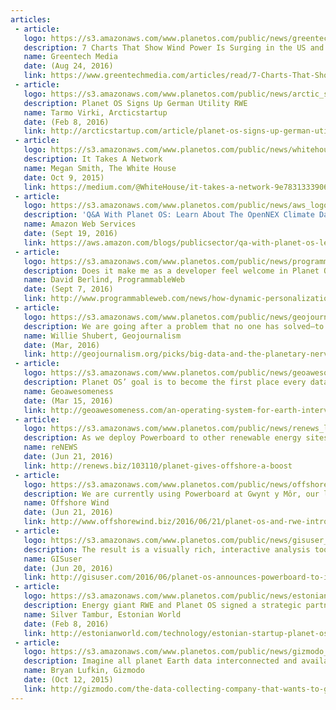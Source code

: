 ```yaml
---
articles:
 - article:
   logo: https://s3.amazonaws.com/www.planetos.com/public/news/greentechmedia_logo_250x80_%402x.png
   description: 7 Charts That Show Wind Power Is Surging in the US and Abroad
   name: Greentech Media
   date: (Aug 24, 2016)
   link: https://www.greentechmedia.com/articles/read/7-Charts-That-Show-Wind-Power-is-Surging-in-the-US-and-Abroad
 - article: 
   logo: https://s3.amazonaws.com/www.planetos.com/public/news/arctic_statup_logo_250x80_%402x.png
   description: Planet OS Signs Up German Utility RWE
   name: Tarmo Virki, Arcticstartup
   date: (Feb 8, 2016)
   link: http://arcticstartup.com/article/planet-os-signs-up-german-utility-rwe
 - article: 
   logo: https://s3.amazonaws.com/www.planetos.com/public/news/whitehouse_logo_250x80_%402x.png
   description: It Takes A Network
   name: Megan Smith, The White House
   date: Oct 9, 2015)
   link: https://medium.com/@WhiteHouse/it-takes-a-network-9e7831333906#.x7nnf3sdt
 - article:
   logo: https://s3.amazonaws.com/www.planetos.com/public/news/aws_logo_250x80_%402x.png
   description: 'Q&A With Planet OS: Learn About The OpenNEX Climate Data Access Tool'
   name: Amazon Web Services
   date: (Sept 19, 2016)
   link: https://aws.amazon.com/blogs/publicsector/qa-with-planet-os-learn-about-the-opennex-climate-data-access-tool
 - article:
   logo: https://s3.amazonaws.com/www.planetos.com/public/news/programmableweb_logo_250x80_%402x.png
   description: Does it make me as a developer feel welcome in Planet OS's developer community? You're damn right it does
   name: David Berlind, ProgrammableWeb
   date: (Sept 7, 2016)
   link: http://www.programmableweb.com/news/how-dynamic-personalization-api-documentation-improves-developer-experience/analysis/2016/09/07
 - article:
   logo: https://s3.amazonaws.com/www.planetos.com/public/news/geojournalism_logo_250x80_%402x.png
   description: We are going after a problem that no one has solved—to create consistent APIs for Earth observation data
   name: Willie Shubert, Geojournalism
   date: (Mar, 2016)
   link: http://geojournalism.org/picks/big-data-and-the-planetary-nervous-system-an-interview-with-planet-os-ceo-rainer-sternfeld/
 - article:
   logo: https://s3.amazonaws.com/www.planetos.com/public/news/geoawesomeness_logo_250x80_%402x.png
   description: Planet OS’ goal is to become the first place every data professional or executive will use to look for sensor data intelligence
   name: Geoawesomeness
   date: (Mar 15, 2016)
   link: http://geoawesomeness.com/an-operating-system-for-earth-interview-with-the-ceo-of-planetos
 - article:
   logo: https://s3.amazonaws.com/www.planetos.com/public/news/renews_logo_250x80_%402x.png
   description: As we deploy Powerboard to other renewable energy sites, we hope to further improve our competitive position
   name: reNEWS
   date: (Jun 21, 2016)
   link: http://renews.biz/103110/planet-gives-offshore-a-boost
 - article:
   logo: https://s3.amazonaws.com/www.planetos.com/public/news/offshore_wind_logo_250x80_%402x.png
   description: We are currently using Powerboard at Gwynt y Môr, our largest offshore wind farm, to help increase our power output and improve operational efficiency
   name: Offshore Wind
   date: (Jun 21, 2016)
   link: http://www.offshorewind.biz/2016/06/21/planet-os-and-rwe-introduce-powerboard
 - article:
   logo: https://s3.amazonaws.com/www.planetos.com/public/news/gisuser_logo_250x80_%402x.png
   description: The result is a visually rich, interactive analysis tool that permits detailed optimization of a wind farm
   name: GISuser
   date: (Jun 20, 2016)
   link: http://gisuser.com/2016/06/planet-os-announces-powerboard-to-improve-wind-farm-performance
 - article:
   logo: https://s3.amazonaws.com/www.planetos.com/public/news/estonian_world_logo_250x80_%402x.png
   description: Energy giant RWE and Planet OS signed a strategic partnership agreement in California to build big data infrastructure for geospatial IoT
   name: Silver Tambur, Estonian World
   date: (Feb 8, 2016)
   link: http://estonianworld.com/technology/estonian-startup-planet-os-partners-up-with-german-energy-giant-rwe
 - article:
   logo: https://s3.amazonaws.com/www.planetos.com/public/news/gizmodo_logo_250x80_%402x.png
   description: Imagine all planet Earth data interconnected and available to the creativity of the best minds of our time, from researchers to software developers
   name: Bryan Lufkin, Gizmodo
   date: (Oct 12, 2015)
   link: http://gizmodo.com/the-data-collecting-company-that-wants-to-give-earth-a-1735947315
---
```

